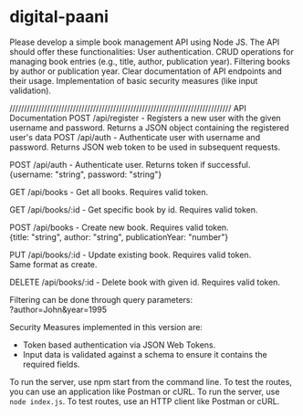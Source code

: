 # digital-paani

Please develop a simple book management API using Node JS. The API
should offer these functionalities:
    User authentication.
    CRUD operations for managing book entries (e.g., title, author,
publication year).
    Filtering books by author or publication year.
    Clear documentation of API endpoints and their usage.
    Implementation of basic security measures (like input validation).

/////////////////////////////////////////////////////////////////////////////
API Documentation
POST /api/register - Registers a new user with the given username and password. Returns a JSON object containing the registered user's data
POST /api/auth - Authenticate user with username and password. Returns JSON web token to be used in subsequent requests.

POST /api/auth - Authenticate user. Returns token if successful.    
{username: "string", password: "string"}  

GET /api/books - Get all books. Requires valid token.  

GET /api/books/:id - Get specific book by id. Requires valid token.  

POST /api/books - Create new book. Requires valid token.  
{title: "string", author: "string", publicationYear: "number"}  

PUT /api/books/:id - Update existing book. Requires valid token.  
Same format as create.    

DELETE /api/books/:id - Delete book with given id. Requires valid token.  

Filtering can be done through query parameters:  
?author=John&year=1995  

Security Measures implemented in this version are: 
- Token based authentication via JSON Web Tokens.
- Input data is validated against a schema to ensure it contains the required fields.

To run the server, use npm start from the command line. To test the routes, you can use an application like Postman or cURL.
To run the server, use `node index.js`. To test routes, use an HTTP client like Postman or cURL.

